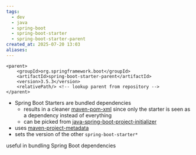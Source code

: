 ```yaml
---
tags:
  - dev
  - java
  - spring-boot
  - spring-boot-starter
  - spring-boot-starter-parent
created_at: 2025-07-20 13:03
aliases:
---
```

```properties
<parent>
	<groupId>org.springframework.boot</groupId>
	<artifactId>spring-boot-starter-parent</artifactId>
	<version>3.5.3</version>
	<relativePath/> <!-- lookup parent from repository -->
</parent>
```
- Spring Boot Starters are bundled dependencies
	- results in a cleaner [maven-pom-xml](../../maven/maven-pom-xml.md) since only the starter is seen as a dependency instead of everything
	- can be picked from [java-spring-boot-project-initializer](java-spring-boot-project-initializer.md)
- uses [maven-project-metadata](../../maven/maven-project-metadata.md)
- sets the version of the other `spring-boot-starter*`

useful in bundling Spring Boot dependencies